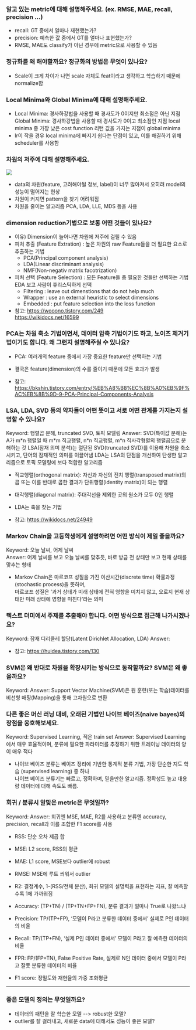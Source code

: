 ### 알고 있는 metric에 대해 설명해주세요. (ex. RMSE, MAE, recall, precision ...)

- recall: GT 중에서 얼마나 재현했는가?
- precision: 예측한 값 중에서 GT를 얼마나 표현했는가?
- RMSE, MAE도 classify가 아닌 경우에 metric으로 사용할 수 있음

### 정규화를 왜 해야할까요? 정규화의 방법은 무엇이 있나요?

- Scale이 크게 차이가 나면 scale 자체도 feat이라고 생각하고 학습하기 때문에 normalize함

### Local Minima와 Global Minima에 대해 설명해주세요.

- Local Minima: 경사하강법을 사용할 때 경사도가 0이지만 최소점은 아닌 지점
  Global Minima: 경사하강법을 사용할 때 경사도가 0이고 최소점인 지점
  local minima 중 가장 낮은 cost function 리턴 값을 가지는 지점이 global minima
- lr이 작을 경우 local minima에 빠지기 쉽다는 단점이 있고, 이를 해결하기 위해 scheduler를 사용함

### 차원의 저주에 대해 설명해주세요.

![](https://images.velog.io/images/hanlyang0522/post/b90eafb0-de2e-44d5-b867-21385cc59446/image.png)

- data의 차원(feature, 고려해야될 정보, label)이 너무 많아져서 오히려 model의 성능이 떨어지는 현상
- 차원이 커지면 pattern을 찾기 어려워짐
- 차원을 줄이는 알고리즘 PCA, LDA, LLE, MDS 등을 사용

### dimension reduction기법으로 보통 어떤 것들이 있나요?

- 이유) Dimension이 늘어나면 차원에 저주에 걸릴 수 있음
- 피처 추출 (Feature Extration) : 높은 차원의 raw Feature들을 더 필요한 요소로 추출하는 기법
  - PCA(Principal component analysis)
  - LDA(Linear discriminant analysis)
  - NMF(Non-negativ matrix facotrization)
- 피처 선택 (Feature Selection) : 모든 Feature들 중 필요한 것들만 선택하는 기법  
  EDA 보고 사람이 휴리스틱하게 선택
  - Filtering : leave out dimenstions that do not help much
  - Wrapper : use an external heuristic to select dimensions
  - Embedded : put feature selection into the loss function
- 참고: https://wooono.tistory.com/249  
  https://wikidocs.net/16599

### PCA는 차원 축소 기법이면서, 데이터 압축 기법이기도 하고, 노이즈 제거기법이기도 합니다. 왜 그런지 설명해주실 수 있나요?

- PCA: 여러개의 feature 중에서 가장 중요한 feature만 선택하는 기법
- 결국은 feature(dimension)의 수를 줄이기 때문에 모든 효과가 발생

- 참고: https://bkshin.tistory.com/entry/%EB%A8%B8%EC%8B%A0%EB%9F%AC%EB%8B%9D-9-PCA-Principal-Components-Analysis

### LSA, LDA, SVD 등의 약자들이 어떤 뜻이고 서로 어떤 관계를 가지는지 설명할 수 있나요?

Keyword: 행렬곱 분해, truncated SVD, 토픽 모델링
Answer: SVD(특이값 분해)는 A가 m\*n 행렬일 때 m\*m 직교행렬, n\*n 직교행렬, m\*n 직사각형렬의 행렬곱으로 분해하는 것
LSA(잠재 의미 분석)는 절단된 SVD(truncated SVD)를 이용해 차원을 축소시키고, 단어의 잠재적인 의미를 이끌어냄
LDA는 LSA의 단점을 개선하여 탄생한 알고리즘으로 토픽 모델링에 보다 적합한 알고리즘

- 직교행렬(orthogonal matrix): 자신과 자신의 전치 행렬(transposed matrix)의 곱 또는 이를 반대로 곱한 결과가 단위행렬(identity matrix)이 되는 행렬
- 대각행렬(diagonal matrix): 주대각선을 제외한 곳의 원소가 모두 0인 행렬
- LDA는 축을 찾는 기법

- 참고: https://wikidocs.net/24949

### Markov Chain을 고등학생에게 설명하려면 어떤 방식이 제일 좋을까요?

Keyword: 오늘 날씨, 어제 날씨  
Answer: 어제 날씨를 보고 오늘 날씨를 맞추듯, 바로 방금 전 상태만 보고 현재 상태를 맞추는 형태

- Markov Chain은 마르코프 성질을 가진 이산시간(discrete time) 확률과정(stochastic process)을 뜻하며,  
  마르코프 성질은 ‘과거 상태가 미래 상태에 전혀 영향을 미치지 않고, 오로지 현재 상태만 미래 상태에 영향을 미친다’라는 의미

### 텍스트 더미에서 주제를 추출해야 합니다. 어떤 방식으로 접근해 나가시겠나요?

Keyword: 잠재 디리클레 할당(Latent Dirichlet Allocation, LDA)
Answer:

- 참고: https://huidea.tistory.com/130

### SVM은 왜 반대로 차원을 확장시키는 방식으로 동작할까요? SVM은 왜 좋을까요?

Keyword:
Answer: Support Vector Machine(SVM)은 원 훈련(또는 학습)데이터를 비선형 매핑(Mapping)을 통해 고차원으로 변환

### 다른 좋은 머신 러닝 대비, 오래된 기법인 나이브 베이즈(naive bayes)의 장점을 옹호해보세요.

Keyword: Supervised Learning, 적은 train set
Answer: Supervised Learning에서 매우 효율적이며, 분류에 필요한 파라미터를 추정하기 위한 트레이닝 데이터의 양이 매우 적다

- 나이브 베이즈 분류는 베이즈 정리에 기반한 통계적 분류 기법, 가장 단순한 지도 학습 (supervised learning) 중 하나  
  나이브 베이즈 분류기는 빠르고, 정확하며, 믿을만한 알고리즘. 정확성도 높고 대용량 데이터에 대해 속도도 빠름.

### 회귀 / 분류시 알맞은 metric은 무엇일까?

Keyword:
Answer: 회귀엔 MSE, MAE, R2를 사용하고 분류엔 accuracy, precision, recall과 이를 조합한 F1 score를 사용

- RSS: 단순 오차 제곱 합
- MSE: L2 score, RSS의 평균
- MAE: L1 score, MSE보다 outlier에 robust
- RMSE: MSE에 루트 씌워서 outlier
- R2: 결정계수, 1-(RSS/전체 분산), 회귀 모델의 설명력을 표현하는 지표, 잘 예측할수록 1에 가까워짐

- Accuracy: (TP+TN) / (TP+TN+FP+FN), 분류 결과가 얼마나 True로 나왔느냐
- Precision: TP/(TP+FP), ‘모델이 P라고 분류한 데이터 중에서’ 실제로 P인 데이터의 비율
- Recall: TP/(TP+FN), ‘실제 P인 데이터 중에서’ 모델이 P라고 잘 예측한 데이터의 비율
- FPR: FP/(FP+TN), False Positive Rate, 실제로 N인 데이터 중에서 모델이 P라고 잘못 분류한 데이터의 비율
- F1 score: 정밀도와 재현율의 가중 조화평균

---

### 좋은 모델의 정의는 무엇일까요?

- 데이터의 패턴을 잘 학습한 모델 --> robust한 모델?
- outlier를 잘 걸러내고, 새로운 data에 대해서도 성능이 좋은 모델?
